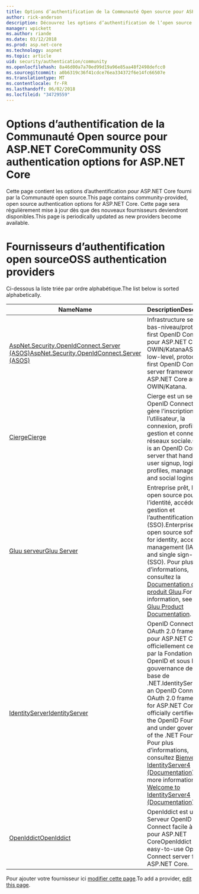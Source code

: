 ```yaml
---
title: Options d’authentification de la Communauté Open source pour ASP.NET Core
author: rick-anderson
description: Découvrez les options d’authentification de l’open source pour ASP.NET Core.
manager: wpickett
ms.author: riande
ms.date: 03/12/2018
ms.prod: asp.net-core
ms.technology: aspnet
ms.topic: article
uid: security/authentication/community
ms.openlocfilehash: 8a46d00a7a70ed99d19a96e85aa48f2498defcc0
ms.sourcegitcommit: a0b6319c36f41cdce76ea334372f6e14fc66507e
ms.translationtype: MT
ms.contentlocale: fr-FR
ms.lasthandoff: 06/02/2018
ms.locfileid: "34729559"
---
```

# <a name="community-oss-authentication-options-for-aspnet-core"></a><span data-ttu-id="b3979-103">Options d’authentification de la Communauté Open source pour ASP.NET Core</span><span class="sxs-lookup"><span data-stu-id="b3979-103">Community OSS authentication options for ASP.NET Core</span></span>

<span data-ttu-id="b3979-104">Cette page contient les options d’authentification pour ASP.NET Core fourni par la Communauté open source.</span><span class="sxs-lookup"><span data-stu-id="b3979-104">This page contains community-provided, open source authentication options for ASP.NET Core.</span></span> <span data-ttu-id="b3979-105">Cette page sera régulièrement mise à jour dès que des nouveaux fournisseurs deviendront disponibles.</span><span class="sxs-lookup"><span data-stu-id="b3979-105">This page is periodically updated as new providers become available.</span></span>

# <a name="oss-authentication-providers"></a><span data-ttu-id="b3979-106">Fournisseurs d’authentification open source</span><span class="sxs-lookup"><span data-stu-id="b3979-106">OSS authentication providers</span></span>

<span data-ttu-id="b3979-107">Ci-dessous la liste triée par ordre alphabétique.</span><span class="sxs-lookup"><span data-stu-id="b3979-107">The list below is sorted alphabetically.</span></span>

| <span data-ttu-id="b3979-108">Name</span><span class="sxs-lookup"><span data-stu-id="b3979-108">Name</span></span> | <span data-ttu-id="b3979-109">Description</span><span class="sxs-lookup"><span data-stu-id="b3979-109">Description</span></span> |
| ---- | ----------- |
| [<span data-ttu-id="b3979-110">AspNet.Security.OpenIdConnect.Server (ASOS)</span><span class="sxs-lookup"><span data-stu-id="b3979-110">AspNet.Security.OpenIdConnect.Server (ASOS)</span></span>](https://github.com/aspnet-contrib/AspNet.Security.OpenIdConnect.Server) | <span data-ttu-id="b3979-111">Infrastructure server de bas-niveau/protocole-first OpenID Connect pour ASP.NET Core et OWIN/Katana</span><span class="sxs-lookup"><span data-stu-id="b3979-111">ASOS is a low-level, protocol-first OpenID Connect server framework for ASP.NET Core and OWIN/Katana.</span></span> |
| [<span data-ttu-id="b3979-112">Cierge</span><span class="sxs-lookup"><span data-stu-id="b3979-112">Cierge</span></span>](https://github.com/pwdless/Cierge) | <span data-ttu-id="b3979-113">Cierge est un serveur OpenID Connect qui gère l’inscription de l’utilisateur, la connexion, profils, gestion et connexions réseaux sociale.</span><span class="sxs-lookup"><span data-stu-id="b3979-113">Cierge is an OpenID Connect server that handles user signup, login, profiles, management, and social logins.</span></span> |
| [<span data-ttu-id="b3979-114">Gluu serveur</span><span class="sxs-lookup"><span data-stu-id="b3979-114">Gluu Server</span></span>](https://gluu.org/) | <span data-ttu-id="b3979-115">Entreprise prêt, logiciel open source pour l’identité, accéder à la gestion et l’authentification unique (SSO).</span><span class="sxs-lookup"><span data-stu-id="b3979-115">Enterprise ready, open source software for identity, access management (IAM), and single sign-on (SSO).</span></span> <span data-ttu-id="b3979-116">Pour plus d’informations, consultez la [Documentation du produit Gluu](https://gluu.org/docs/).</span><span class="sxs-lookup"><span data-stu-id="b3979-116">For more information, see the [Gluu Product Documentation](https://gluu.org/docs/).</span></span> |
| [<span data-ttu-id="b3979-117">IdentityServer</span><span class="sxs-lookup"><span data-stu-id="b3979-117">IdentityServer</span></span>](https://identityserver.io/) | <span data-ttu-id="b3979-118">OpenID Connect et OAuth 2.0 framework pour ASP.NET Core - officiellement certifiés par la Fondation OpenID et sous la gouvernance de la base de .NET.</span><span class="sxs-lookup"><span data-stu-id="b3979-118">IdentityServer is an OpenID Connect and OAuth 2.0 framework for ASP.NET Core, officially certified by the OpenID Foundation and under governance of the .NET Foundation.</span></span> <span data-ttu-id="b3979-119">Pour plus d’informations, consultez [Bienvenue IdentityServer4 (Documentation)](https://identityserver4.readthedocs.io/en/release/).</span><span class="sxs-lookup"><span data-stu-id="b3979-119">For more information, see [Welcome to IdentityServer4 (Documentation)](https://identityserver4.readthedocs.io/en/release/).</span></span> |
| [<span data-ttu-id="b3979-120">OpenIddict</span><span class="sxs-lookup"><span data-stu-id="b3979-120">OpenIddict</span></span>](https://github.com/openiddict/openiddict-core) | <span data-ttu-id="b3979-121">OpenIddict est un Serveur OpenID Connect facile à utiliser pour ASP.NET Core</span><span class="sxs-lookup"><span data-stu-id="b3979-121">OpenIddict is an easy-to-use OpenID Connect server for ASP.NET Core.</span></span> |

<span data-ttu-id="b3979-122">Pour ajouter votre fournisseur ici [modifier cette page](https://github.com/login?return_to=https%3A%2F%2Fgithub.com%2Faspnet%2FDocs%2Fedit%2Fmaster%2Faspnetcore%2Fsecurity%2Fauthentication%2Fcommunity.md).</span><span class="sxs-lookup"><span data-stu-id="b3979-122">To add a provider, [edit this page](https://github.com/login?return_to=https%3A%2F%2Fgithub.com%2Faspnet%2FDocs%2Fedit%2Fmaster%2Faspnetcore%2Fsecurity%2Fauthentication%2Fcommunity.md).</span></span>
